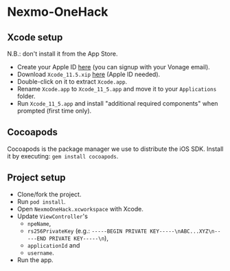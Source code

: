 # Nexmo-OneHack

## Xcode setup

N.B.: don't install it from the App Store.

- Create your Apple ID [here](https://appleid.apple.com/account#!&page=create) (you can signup with your Vonage email).
- Download `Xcode_11.5.xip` [here](https://developer.apple.com/services-account/download?path=/Developer_Tools/Xcode_11.5/Xcode_11.5.xip) (Apple ID needed).
- Double-click on it to extract `Xcode.app`.
- Rename `Xcode.app` to `Xcode_11_5.app` and move it to your `Applications` folder.
- Run `Xcode_11_5.app` and install "additional required components" when prompted (first time only).

## Cocoapods

Cocoapods is the package manager we use to distribute the iOS SDK.
Install it by executing: `gem install cocoapods`.

## Project setup

- Clone/fork the project.
- Run `pod install`.
- Open `NexmoOneHack.xcworkspace` with Xcode.
- Update `ViewController`'s
  - `npeName`,
  - `rs256PrivateKey` (e.g.: `-----BEGIN PRIVATE KEY-----\nABC...XYZ\n-----END PRIVATE KEY-----\n`),
  - `applicationId` and
  - `username`.
- Run the app.

